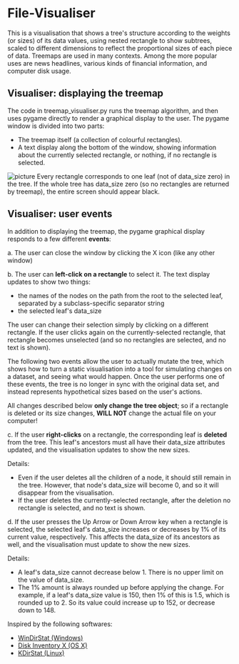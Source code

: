 # File-Visualiser
 This is a visualisation that shows a tree's structure according to the weights (or sizes) of its data values, using nested rectangle to show subtrees, scaled to different dimensions to reflect the proportional sizes of each piece of data. Treemaps are used in many contexts. Among the more popular uses are news headlines, various kinds of financial information, and computer disk usage.

## Visualiser: displaying the treemap
The code in treemap_visualiser.py runs the treemap algorithm, and then uses pygame directly to render a graphical display to the user.
The pygame window is divided into two parts:
* The treemap itself (a collection of colourful rectangles).
* A text display along the bottom of the window, showing information about the currently selected rectangle, or nothing, if no rectangle is selected.


![picture](/pygame_treemap.png)
Every rectangle corresponds to one leaf (not of data_size zero) in the tree. If the whole tree has data_size zero (so no rectangles are returned by treemap), the entire screen should appear black.

## Visualiser: user events
In addition to displaying the treemap, the pygame graphical display responds to a few different **events**:

a. The user can close the window by clicking the X icon (like any other window)

b. The user can **left-click on a rectangle** to select it. The text display updates to show two things:
  * the names of the nodes on the path from the root to the selected leaf, separated by a subclass-specific separator string
  * the selected leaf's data_size

The user can change their selection simply by clicking on a different rectangle. If the user clicks again on the currently-selected rectangle, that rectangle becomes unselected (and so no rectangles are selected, and no text is shown).

The following two events allow the user to actually mutate the tree, which shows how to turn a static visualisation into a tool for simulating changes on a dataset, and seeing what would happen. Once the user performs one of these events, the tree is no longer in sync with the original data set, and instead represents hypothetical sizes based on the user's actions.

All changes described below **only change the tree object**; so if a rectangle is deleted or its size changes, **WILL NOT** change the actual file on your computer!

c. If the user **right-clicks** on a rectangle, the corresponding leaf is **deleted** from the tree. This leaf's ancestors must all have their data_size attributes updated, and the visualisation updates to show the new sizes.

Details:

* Even if the user deletes all the children of a node, it should still remain in the tree. However, that node's data_size will become 0, and so it will disappear from the visualisation.
* If the user deletes the currently-selected rectangle, after the deletion no rectangle is selected, and no text is shown.

d. If the user presses the Up Arrow or Down Arrow key when a rectangle is selected, the selected leaf's data_size increases or decreases by 1% of its current value, respectively. This affects the data_size of its ancestors as well, and the visualisation must update to show the new sizes.

Details:

* A leaf's data_size cannot decrease below 1. There is no upper limit on the value of data_size.
* The 1% amount is always rounded up before applying the change. For example, if a leaf's data_size value is 150, then 1% of this is 1.5, which is rounded up to 2. So its value could increase up to 152, or decrease down to 148.

Inspired by the following softwares:
* [WinDirStat    (Windows)](https://portableapps.com/apps/utilities/windirstat_portable)
* [Disk Inventory X (OS X)](http://www.derlien.com/)
* [KDirStat (Linux)](http://kdirstat.sourceforge.net/)
